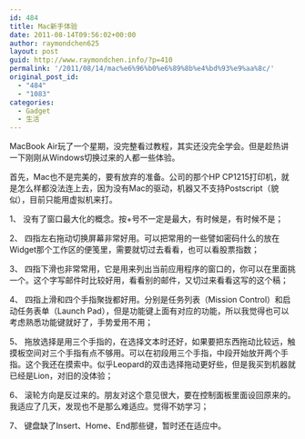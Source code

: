 ```yaml
---
id: 484
title: Mac新手体验
date: 2011-08-14T09:56:02+00:00
author: raymondchen625
layout: post
guid: http://www.raymondchen.info/?p=410
permalink: '/2011/08/14/mac%e6%96%b0%e6%89%8b%e4%bd%93%e9%aa%8c/'
original_post_id:
  - "484"
  - "1083"
categories:
  - Gadget
  - 生活
---
```

MacBook Air玩了一个星期，没完整看过教程，其实还没完全学会。但是趁热讲一下刚刚从Windows切换过来的人都一些体验。

首先，Mac也不是完美的，要有放弃的准备。公司的那个HP CP1215打印机，就是怎么样都没法连上去，因为没有Mac的驱动，机器又不支持Postscript（貌似），目前只能用虚拟机来打。

1、 没有了窗口最大化的概念。按+号不一定是最大，有时候是，有时候不是；

2、 四指左右拖动切换屏幕非常好用。可以把常用的一些譬如密码什么的放在Widget那个工作区的便笺里，需要就切过去看看，也可以看股票指数；

3、 四指下滑也非常常用，它是用来列出当前应用程序的窗口的，你可以在里面挑一个。这个字写邮件时比较好用，看看别的邮件，又切过来看看这写的这个稿；

4、 四指上滑和四个手指聚拢都好用。分别是任务列表（Mission Control）和启动任务表单（Launch Pad），但是功能键上面有对应的功能，所以我觉得也可以考虑熟悉功能键就好了，手势爱用不用；

5、 拖放选择是用三个手指的，在选择文本时还好，如果要把东西拖动比较远，触摸板空间对三个手指有点不够用。可以在初段用三个手指，中段开始放开两个手指。这个我还在摸索中。似乎Leopard的双击选择拖动更好些，但是我买到机器就已经是Lion，对旧的没体验；

6、 滚轮方向是反过来的。朋友对这个意见很大，要在控制面板里面设回原来的。我适应了几天，发现也不是那么难适应。觉得不妨学习；

7、 键盘缺了Insert、Home、End那些键，暂时还在适应中。